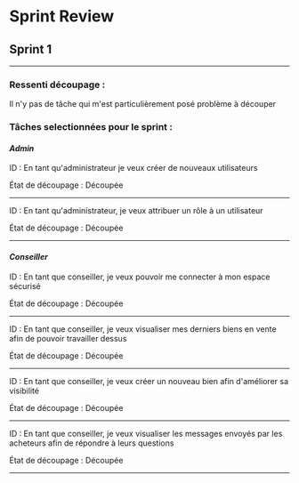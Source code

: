 # Sprint Review
## Sprint 1
---
### Ressenti découpage :

Il n'y pas de tâche qui m'est particulièrement posé problème à découper

### Tâches selectionnées pour le sprint :

#### *Admin*
ID : En tant qu'administrateur je veux créer de nouveaux utilisateurs

État de découpage : Découpée

---
ID :  En tant qu'administrateur, je veux attribuer un rôle à un utilisateur

État de découpage : Découpée

---
#### *Conseiller*
ID :  En tant que conseiller, je veux pouvoir me connecter à mon espace sécurisé

État de découpage :  Découpée

---
ID : En tant que conseiller, je veux visualiser mes derniers biens en vente afin de pouvoir travailler dessus

État de découpage :  Découpée

---

ID : En tant que conseiller, je veux créer un nouveau bien afin d'améliorer sa visibilité

État de découpage :  Découpée

---

ID : En tant que conseiller, je veux visualiser les messages envoyés par les acheteurs afin de répondre à leurs questions

État de découpage :  Découpée

---